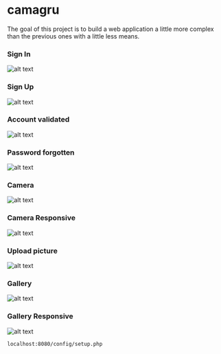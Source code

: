 # camagru
 The goal of this project is to build a web application a little more complex than the previous ones with a little less means.

### Sign In
 ![alt text](https://github.com/vomnes/Corewar/blob/master/screenshot/SignInPage.png "Login Camagru page")

### Sign Up
 ![alt text](https://github.com/vomnes/Corewar/blob/master/screenshot/SignUpPage.png "Register Camagru page")

### Account validated
 ![alt text](https://github.com/vomnes/Corewar/blob/master/screenshot/AccountValidatedPage.png "Account Validated Camagru page")

### Password forgotten
 ![alt text](https://github.com/vomnes/Corewar/blob/master/screenshot/PasswordForgottenPage.png "Password Forgotten Camagru page")

### Camera
 ![alt text](https://github.com/vomnes/Corewar/blob/master/screenshot/CameraPage.png "Camera page")

### Camera Responsive
 ![alt text](https://github.com/vomnes/Corewar/blob/master/screenshot/CameraMobilePage.png "Camera mobile page")

### Upload picture
 ![alt text](https://github.com/vomnes/Corewar/blob/master/screenshot/UploadPicturePage.png "Upload picture page")

### Gallery
 ![alt text](https://github.com/vomnes/Corewar/blob/master/screenshot/GalleryPage.png "Gallery page")

### Gallery Responsive
 ![alt text](https://github.com/vomnes/Corewar/blob/master/screenshot/GalleryMobilePage.png "Gallery mobile page")

```localhost:8080/config/setup.php```
